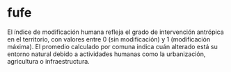 # fufe
El índice de modificación humana refleja el grado de intervención antrópica en el territorio, con valores entre 0 (sin modificación) y 1 (modificación máxima). El promedio calculado por comuna indica cuán alterado está su entorno natural debido a actividades humanas como la urbanización, agricultura o infraestructura.
